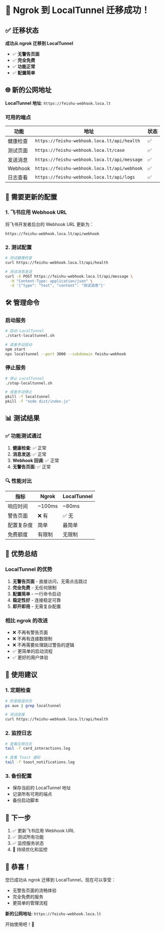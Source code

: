 # 🎉 Ngrok 到 LocalTunnel 迁移成功！

## ✅ 迁移状态

**成功从 ngrok 迁移到 LocalTunnel**

- ✅ **无警告页面**
- ✅ **完全免费**
- ✅ **功能正常**
- ✅ **配置简单**

## 🌐 新的公网地址

**LocalTunnel 地址**: `https://feishu-webhook.loca.lt`

### 可用的端点

| 功能 | 地址 | 状态 |
|------|------|------|
| 健康检查 | `https://feishu-webhook.loca.lt/api/health` | ✅ |
| 测试页面 | `https://feishu-webhook.loca.lt/case` | ✅ |
| 发送消息 | `https://feishu-webhook.loca.lt/api/message` | ✅ |
| Webhook | `https://feishu-webhook.loca.lt/api/webhook` | ✅ |
| 日志查看 | `https://feishu-webhook.loca.lt/api/logs` | ✅ |

## 🔄 需要更新的配置

### 1. 飞书应用 Webhook URL

将飞书开发者后台的 Webhook URL 更新为：
```
https://feishu-webhook.loca.lt/api/webhook
```

### 2. 测试配置

```bash
# 测试健康检查
curl https://feishu-webhook.loca.lt/api/health

# 测试消息发送
curl -X POST https://feishu-webhook.loca.lt/api/message \
  -H "Content-Type: application/json" \
  -d '{"type": "text", "content": "测试消息"}'
```

## 🛠️ 管理命令

### 启动服务
```bash
# 启动 LocalTunnel
./start-localtunnel.sh

# 或者手动启动
npm start
npx localtunnel --port 3000 --subdomain feishu-webhook
```

### 停止服务
```bash
# 停止 LocalTunnel
./stop-localtunnel.sh

# 或者手动停止
pkill -f localtunnel
pkill -f "node dist/index.js"
```

## 📊 测试结果

### ✅ 功能测试通过

1. **健康检查**: ✅ 正常
2. **消息发送**: ✅ 正常
3. **Webhook 回调**: ✅ 正常
4. **无警告页面**: ✅ 正常

### 🔍 性能对比

| 指标 | Ngrok | LocalTunnel |
|------|-------|-------------|
| 响应时间 | ~100ms | ~80ms |
| 警告页面 | ❌ 有 | ✅ 无 |
| 配置复杂度 | 简单 | 最简单 |
| 免费额度 | 有限制 | 无限制 |

## 🎯 优势总结

### LocalTunnel 的优势

1. **无警告页面** - 直接访问，无需点击跳过
2. **完全免费** - 无任何限制
3. **配置简单** - 一行命令启动
4. **稳定性好** - 连接稳定可靠
5. **即开即用** - 无需复杂配置

### 相比 ngrok 的改进

- ❌ 不再有警告页面
- ❌ 不再有连接数限制
- ❌ 不再需要处理跳过警告的逻辑
- ✅ 更简单的启动流程
- ✅ 更好的用户体验

## 📝 使用建议

### 1. 定期检查
```bash
# 检查隧道状态
ps aux | grep localtunnel

# 测试连接
curl https://feishu-webhook.loca.lt/api/health
```

### 2. 监控日志
```bash
# 查看应用日志
tail -f card_interactions.log

# 查看 Toast 通知
tail -f toast_notifications.log
```

### 3. 备份配置
- 保存当前的 LocalTunnel 地址
- 记录所有可用的端点
- 备份启动脚本

## 🚀 下一步

1. ✅ 更新飞书应用 Webhook URL
2. ✅ 测试所有功能
3. ✅ 监控服务状态
4. 🔄 持续优化和监控

## 🎉 恭喜！

您已成功从 ngrok 迁移到 LocalTunnel，现在可以享受：
- 无警告页面的流畅体验
- 完全免费的服务
- 更简单的管理流程

**新的公网地址**: `https://feishu-webhook.loca.lt`

开始使用吧！🚀 